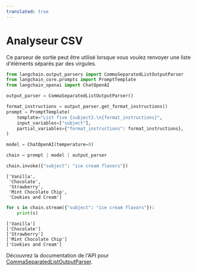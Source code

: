 ```yaml
---
translated: true
---
```


# Analyseur CSV

Ce parseur de sortie peut être utilisé lorsque vous voulez renvoyer une liste d'éléments séparés par des virgules.

```python
from langchain.output_parsers import CommaSeparatedListOutputParser
from langchain_core.prompts import PromptTemplate
from langchain_openai import ChatOpenAI

output_parser = CommaSeparatedListOutputParser()

format_instructions = output_parser.get_format_instructions()
prompt = PromptTemplate(
    template="List five {subject}.\n{format_instructions}",
    input_variables=["subject"],
    partial_variables={"format_instructions": format_instructions},
)

model = ChatOpenAI(temperature=0)

chain = prompt | model | output_parser
```

```python
chain.invoke({"subject": "ice cream flavors"})
```

```output
['Vanilla',
 'Chocolate',
 'Strawberry',
 'Mint Chocolate Chip',
 'Cookies and Cream']
```

```python
for s in chain.stream({"subject": "ice cream flavors"}):
    print(s)
```

```output
['Vanilla']
['Chocolate']
['Strawberry']
['Mint Chocolate Chip']
['Cookies and Cream']
```

Découvrez la documentation de l'API pour [CommaSeparatedListOutputParser](https://api.python.langchain.com/en/latest/output_parsers/langchain_core.output_parsers.list.CommaSeparatedListOutputParser.html#langchain_core.output_parsers.list.CommaSeparatedListOutputParser).
